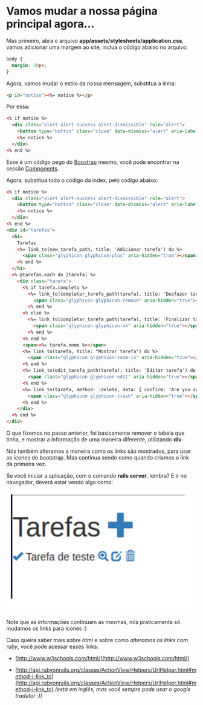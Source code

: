 # Vamos mudar a nossa página principal agora...

Mas primeiro, abra o arquivo **app/assets/stylesheets/application.css**, vamos adicionar uma margem ao site, inclua o código abaixo no arquivo:

```css
body {
  margin: 10px;
}
```

Agora, vamos mudar o estilo da nossa mensagem, substitua a linha:

```html
<p id="notice"><%= notice %></p>
```

Por essa:

```html
<% if notice %>
  <div class="alert alert-success alert-dismissible" role="alert">
    <button type="button" class="close" data-dismiss="alert" aria-label="Close"><span aria-hidden="true">&times;</span></button>
    <%= notice %>
  </div>
<% end %>
```

Esse é um código pego do [Boostrap](http://getbootstrap.com]) mesmo, você pode encontrar na sessão [Components](http://getbootstrap.com/components/).

Agora, substitua todo o código da index, pelo código abaixo:

```html
<% if notice %>
  <div class="alert alert-success alert-dismissible" role="alert">
    <button type="button" class="close" data-dismiss="alert" aria-label="Close"><span aria-hidden="true">&times;</span></button>
    <%= notice %>
  </div>
<% end %>
<div id="tarefas">
  <h1>
    Tarefas
    <%= link_to(new_tarefa_path, title: 'Adicionar tarefa') do %>
      <span class="glyphicon glyphicon-plus" aria-hidden="true"></span>
    <% end %>
  </h1>
  <% @tarefas.each do |tarefa| %>
    <div class="tarefa">
      <% if tarefa.completo %>
        <%= link_to(completar_tarefa_path(tarefa), title: 'Desfazer tarefa', class: 'desfazer-tarefa') do %>
          <span class="glyphicon glyphicon-remove" aria-hidden="true"></span>
        <% end %>
      <% else %>
        <%= link_to(completar_tarefa_path(tarefa), title: 'Finalizar tarefa', class: 'finalizar-tarefa') do %>
          <span class="glyphicon glyphicon-ok" aria-hidden="true"></span>
        <% end %>
      <% end %>
      <span><%= tarefa.nome %></span>
      <%= link_to(tarefa, title: "Mostrar tarefa") do %>
        <span class="glyphicon glyphicon-zoom-in" aria-hidden="true"></span>
      <% end %>
      <%= link_to(edit_tarefa_path(tarefa), title: 'Editar tarefa') do %>
        <span class="glyphicon glyphicon-edit" aria-hidden="true"></span>
      <% end %>
      <%= link_to(tarefa, method: :delete, data: { confirm: 'Are you sure?' }, title: 'Excluir tarefa') do %>
        <span class="glyphicon glyphicon-trash" aria-hidden="true"></span>
      <% end %>
    </div>
  <% end %>
</div>
```

O que fizemos no passo anterior, foi basicamente remover o tabela que tinha, e mostrar a informação de uma maneira diferente, utilizando **div**.

Nós também alteramos a maneira como os links são mostrados, para usar os ícones do bootstrap. Mas continua sendo como quando criamos o link da primeira vez.

Se você iniciar a aplicação, com o comando **rails server**, lembra? E ir no navegador, deverá estar vendo algo como:

![Página Principal](images/11_alterando_a_pagina_principal/pagina_principal.png)

Note que as informações continuam as mesmas, nós praticamente só mudamos os links para ícones :)

Caso queira saber mais sobre _html_ e sobre como _alteramos os links com ruby_, você pode acessar esses links:
- [http://www.w3schools.com/html/](http://www.w3schools.com/html/)

- [http://api.rubyonrails.org/classes/ActionView/Helpers/UrlHelper.html#method-i-link_to](http://api.rubyonrails.org/classes/ActionView/Helpers/UrlHelper.html#method-i-link_to) _(está em inglês, mas você sempre pode usar o google tradutor :))_
